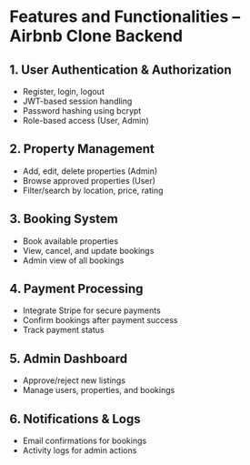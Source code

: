 # Features and Functionalities – Airbnb Clone Backend

## 1. User Authentication & Authorization
- Register, login, logout
- JWT-based session handling
- Password hashing using bcrypt
- Role-based access (User, Admin)

## 2. Property Management
- Add, edit, delete properties (Admin)
- Browse approved properties (User)
- Filter/search by location, price, rating

## 3. Booking System
- Book available properties
- View, cancel, and update bookings
- Admin view of all bookings

## 4. Payment Processing
- Integrate Stripe for secure payments
- Confirm bookings after payment success
- Track payment status

## 5. Admin Dashboard
- Approve/reject new listings
- Manage users, properties, and bookings

## 6. Notifications & Logs
- Email confirmations for bookings
- Activity logs for admin actions

